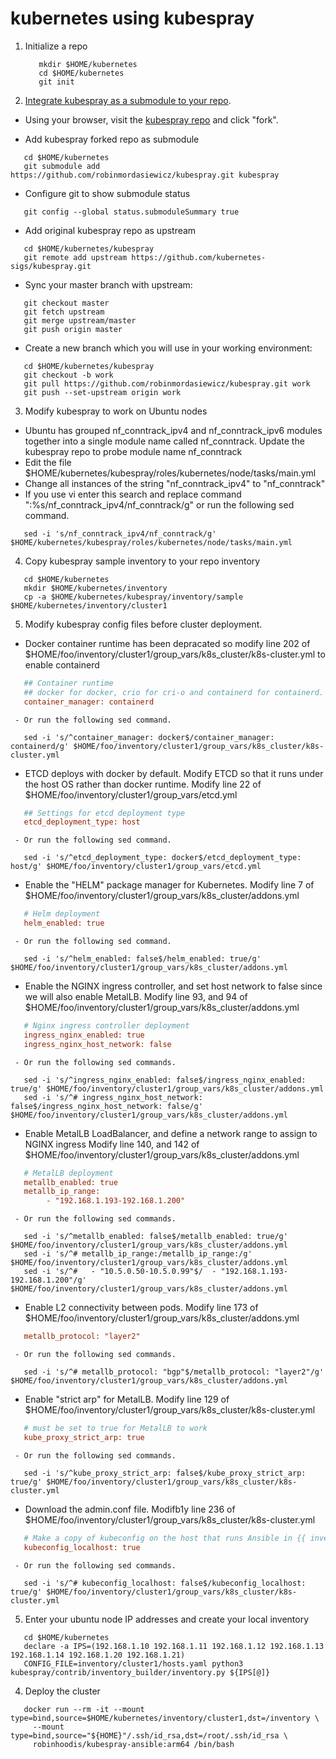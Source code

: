 # kubernetes using kubespray

1. Initialize a repo

   ```ShellSession
      mkdir $HOME/kubernetes
      cd $HOME/kubernetes
      git init
   ```

2. [Integrate kubespray as a submodule to your repo](https://github.com/kubernetes-sigs/kubespray/blob/master/docs/integration.md).

  - Using your browser, visit the [kubespray repo](https://github.com/kubernetes-sigs/kubespray) and click "fork".

  - Add kubespray forked repo as submodule

  ```ShellSession
     cd $HOME/kubernetes
     git submodule add https://github.com/robinmordasiewicz/kubespray.git kubespray
  ```

  - Configure git to show submodule status
 
  ```ShellSession
     git config --global status.submoduleSummary true
  ```

  - Add original kubespray repo as upstream

  ```ShellSession
     cd $HOME/kubernetes/kubespray
     git remote add upstream https://github.com/kubernetes-sigs/kubespray.git
  ```

  - Sync your master branch with upstream:

  ```ShellSession
     git checkout master
     git fetch upstream
     git merge upstream/master
     git push origin master
  ```

  - Create a new branch which you will use in your working environment:

  ```ShellSession
     cd $HOME/kubernetes/kubespray
     git checkout -b work
     git pull https://github.com/robinmordasiewicz/kubespray.git work
     git push --set-upstream origin work
  ```

3. Modify kubespray to work on Ubuntu nodes

  - Ubuntu has grouped nf_conntrack_ipv4 and nf_conntrack_ipv6 modules together into a single module name called nf_conntrack. Update the kubespray repo to probe module name nf_conntrack 
  - Edit the file $HOME/kubernetes/kubespray/roles/kubernetes/node/tasks/main.yml
  - Change all instances of the string "nf_conntrack_ipv4" to "nf_conntrack"
  - If you use vi enter this search and replace command ":%s/nf_conntrack_ipv4/nf_conntrack/g" or run the following sed command.

  ```ShellSession
     sed -i 's/nf_conntrack_ipv4/nf_conntrack/g' $HOME/kubernetes/kubespray/roles/kubernetes/node/tasks/main.yml
  ```

4. Copy kubespray sample inventory to your repo inventory

  ```ShellSession
     cd $HOME/kubernetes
     mkdir $HOME/kubernetes/inventory
     cp -a $HOME/kubernetes/kubespray/inventory/sample $HOME/kubernetes/inventory/cluster1
  ```

5. Modify kubespray config files before cluster deployment.

  - Docker container runtime has been depracated so modify line 202 of $HOME/foo/inventory/cluster1/group_vars/k8s_cluster/k8s-cluster.yml to enable containerd

  ```ini
     ## Container runtime
     ## docker for docker, crio for cri-o and containerd for containerd.
     container_manager: containerd
  ```
     - Or run the following sed command.

  ```ShellSession
     sed -i 's/^container_manager: docker$/container_manager: containerd/g' $HOME/foo/inventory/cluster1/group_vars/k8s_cluster/k8s-cluster.yml
  ```

  - ETCD deploys with docker by default. Modify ETCD so that it runs under the host OS rather than docker runtime. Modify line 22 of $HOME/foo/inventory/cluster1/group_vars/etcd.yml

  ```ini
     ## Settings for etcd deployment type
     etcd_deployment_type: host
  ```
     - Or run the following sed command.

  ```ShellSession
     sed -i 's/^etcd_deployment_type: docker$/etcd_deployment_type: host/g' $HOME/foo/inventory/cluster1/group_vars/etcd.yml
  ```

  - Enable the "HELM" package manager for Kubernetes. Modify line 7 of $HOME/foo/inventory/cluster1/group_vars/k8s_cluster/addons.yml

  ```ini
     # Helm deployment
     helm_enabled: true
  ```
     - Or run the following sed command.

  ```ShellSession
     sed -i 's/^helm_enabled: false$/helm_enabled: true/g' $HOME/foo/inventory/cluster1/group_vars/k8s_cluster/addons.yml
  ```

  - Enable the NGINX ingress controller, and set host network to false since we will also enable MetalLB. Modify line 93, and 94 of $HOME/foo/inventory/cluster1/group_vars/k8s_cluster/addons.yml

  ```ini
     # Nginx ingress controller deployment
     ingress_nginx_enabled: true
     ingress_nginx_host_network: false
  ```
     - Or run the following sed commands.

  ```ShellSession
     sed -i 's/^ingress_nginx_enabled: false$/ingress_nginx_enabled: true/g' $HOME/foo/inventory/cluster1/group_vars/k8s_cluster/addons.yml
     sed -i 's/^# ingress_nginx_host_network: false$/ingress_nginx_host_network: false/g' $HOME/foo/inventory/cluster1/group_vars/k8s_cluster/addons.yml
  ```

  - Enable MetalLB LoadBalancer, and define a network range to assign to NGINX ingress Modify line 140, and 142 of $HOME/foo/inventory/cluster1/group_vars/k8s_cluster/addons.yml

  ```ini
     # MetalLB deployment 
     metallb_enabled: true
     metallb_ip_range:
          - "192.168.1.193-192.168.1.200"
  ```
     - Or run the following sed commands.

  ```ShellSession
     sed -i 's/^metallb_enabled: false$/metallb_enabled: true/g' $HOME/foo/inventory/cluster1/group_vars/k8s_cluster/addons.yml
     sed -i 's/^# metallb_ip_range:/metallb_ip_range:/g' $HOME/foo/inventory/cluster1/group_vars/k8s_cluster/addons.yml
     sed -i 's/^#   - "10.5.0.50-10.5.0.99"$/  - "192.168.1.193-192.168.1.200"/g' $HOME/foo/inventory/cluster1/group_vars/k8s_cluster/addons.yml
  ```

  - Enable L2 connectivity between pods. Modify line 173 of $HOME/foo/inventory/cluster1/group_vars/k8s_cluster/addons.yml

  ```ini
     metallb_protocol: "layer2"
  ```
     - Or run the following sed commands.

  ```ShellSession
     sed -i 's/^# metallb_protocol: "bgp"$/metallb_protocol: "layer2"/g' $HOME/foo/inventory/cluster1/group_vars/k8s_cluster/addons.yml
  ```

  - Enable "strict arp" for MetalLB. Modify line 129 of $HOME/foo/inventory/cluster1/group_vars/k8s_cluster/k8s-cluster.yml

  ```ini
     # must be set to true for MetalLB to work
     kube_proxy_strict_arp: true
  ```
     - Or run the following sed commands.

  ```ShellSession
     sed -i 's/^kube_proxy_strict_arp: false$/kube_proxy_strict_arp: true/g' $HOME/foo/inventory/cluster1/group_vars/k8s_cluster/k8s-cluster.yml
  ```

  - Download the admin.conf file. Modifb1y line 236 of $HOME/foo/inventory/cluster1/group_vars/k8s_cluster/k8s-cluster.yml

  ```ini
     # Make a copy of kubeconfig on the host that runs Ansible in {{ inventory_dir  }}/artifacts
     kubeconfig_localhost: true
  ```
     - Or run the following sed commands.

  ```ShellSession
     sed -i 's/^# kubeconfig_localhost: false$/kubeconfig_localhost: true/g' $HOME/foo/inventory/cluster1/group_vars/k8s_cluster/k8s-cluster.yml
  ```

5. Enter your ubuntu node IP addresses and create your local inventory

  ```ShellSession
     cd $HOME/kubernetes
     declare -a IPS=(192.168.1.10 192.168.1.11 192.168.1.12 192.168.1.13 192.168.1.14 192.168.1.20 192.168.1.21)
     CONFIG_FILE=inventory/cluster1/hosts.yaml python3 kubespray/contrib/inventory_builder/inventory.py ${IPS[@]}
  ```

4. Deploy the cluster

  ```ShellSession
     docker run --rm -it --mount type=bind,source=$HOME/kubernetes/inventory/cluster1,dst=/inventory \
       --mount type=bind,source="${HOME}"/.ssh/id_rsa,dst=/root/.ssh/id_rsa \
       robinhoodis/kubespray-ansible:arm64 /bin/bash
  ```
